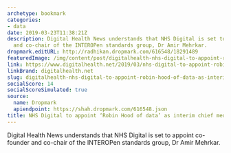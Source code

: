 ```yaml
---
archetype: bookmark
categories:
- data
date: 2019-03-23T11:38:21Z
description: Digital Health News understands that NHS Digital is set to appoint co-founder
  and co-chair of the INTEROPen standards group, Dr Amir Mehrkar.
dropmark.editURL: http://radhikan.dropmark.com/616548/18291489
featuredImage: /img/content/post/digitalhealth-nhs-digital-to-appoint-robin-hood-of-data-as-interim-chief-medical-officer.jpg
link: https://www.digitalhealth.net/2019/03/nhs-digital-to-appoint-robin-hood-of-data-as-interim-chief-medical-officer/
linkBrand: digitalhealth.net
slug: digitalhealth-nhs-digital-to-appoint-robin-hood-of-data-as-interim-chief-medical-officer
socialScore: 14
socialScoreSimulated: true
source:
  name: Dropmark
  apiendpoint: https://shah.dropmark.com/616548.json
title: NHS Digital to appoint ‘Robin Hood of data’ as interim chief medical officer
---
```

Digital Health News understands that NHS Digital is set to appoint co-founder and co-chair of the INTEROPen standards group, Dr Amir Mehrkar.